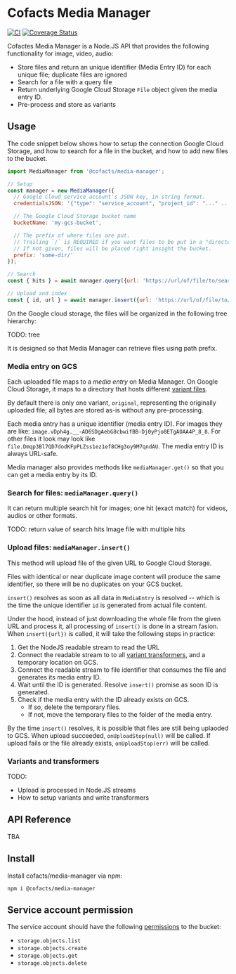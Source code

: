 # Cofacts Media Manager

[![CI](https://github.com/cofacts/media-manager/actions/workflows/main.yml/badge.svg)](https://github.com/cofacts/media-manager/actions/workflows/main.yml) [![Coverage Status](https://coveralls.io/repos/github/cofacts/media-manager/badge.svg?branch=main)](https://coveralls.io/github/cofacts/media-manager?branch=main)

Cofactes Media Manager is a Node.JS API that provides the following functionality for image, video,
audio:
- Store files and return an unique identifier (Media Entry ID) for each unique file; duplicate files are ignored
- Search for a file with a query file
- Return underlying Google Cloud Storage `File` object given the media entry ID.
- Pre-process and store as variants

## Usage

The code snippet below shows how to setup the connection Google Cloud Storage, and how to search for
a file in the bucket, and how to add new files to the bucket.

```js
import MediaManager from '@cofacts/media-manager';

// Setup
const manager = new MediaManager({
  // Google Cloud service account's JSON key, in string format.
  credentialsJSON: '{"type": "service_account", "project_id": "..." ...}',

  // The Google Cloud Storage bucket name
  bucketName: 'my-gcs-bucket',

  // The prefix of where files are put.
  // Trailing `/` is REQUIRED if you want files to be put in a "directory" on GCS web console. Otherwise, root directories will just have specified prefix in its front.
  // If not given, files will be placed right insight the bucket.
  prefix: 'some-dir/'
});

// Search
const { hits } = await manager.query({url: 'https://url/of/file/to/search'});

// Upload and index
const { id, url } = await manager.insert({url: 'https://url/of/file/to/store'});
```

On the Google cloud storage, the files will be organized in the following tree hierarchy:

TODO: tree

It is designed so that Media Manager can retrieve files using path prefix.

### Media entry on GCS

Each uploaded file maps to a *media entry* on Media Manager. On Google Cloud Storage, it maps to a
directory that hosts different [variant files](#variants-and-transformers).

By default there is only one variant, `original`, representing the originally uploaded file; all bytes are stored as-is without any pre-processing.

Each media entry has a unique identifier (media entry ID). For images they are like: `image.vDph4g.__-AD6SDgAebG8cbwifBB-Dj0yPjo8ETgAOAA4P_8_8`. For other files it look may look like `file.Dmqp3Bl7QD7dodKFpPLZss1ez1ef8CHg3oy9M7qndAU`. The media entry ID is always URL-safe.

Media manager also provides methods like `mediaManager.get()` so that you can get a media entry by its ID.

### Search for files: `mediaManager.query()`

It can return multiple search hit for images; one hit (exact match) for videos, audios or other formats.

TODO: return value of search hits
Image file with multiple hits

### Upload files: `mediaManager.insert()`

This method will upload file of the given URL to Google Cloud Storage.

Files with identical or near duplicate image content will produce the same identifier, so there will be no duplicates on your GCS bucket.

`insert()` resolves as soon as all data in `MediaEntry` is resolved -- which is the time the unique identifier `id` is generated from actual file content.

Under the hood, instead of just downloading the whole file from the given URL and process it, all processing of `insert()`
is done in a stream fasion. When `insert({url})` is called, it will take the following steps in practice:

1. Get the NodeJS readable stream to read the URL
2. Connect the readable stream to to all [variant transformers](#variants-and-transformers), and a temporary location on GCS.
3. Connect the readable stream to file identifier that consumes the file and generates its media entry ID.
4. Wait until the ID is generated. Resolve `insert()` promise as soon ID is generated.
5. Check if the media entry with the ID already exists on GCS.
   - If so, delete the temporary files.
   - If not, move the temporary files to the folder of the media entry.

By the time `insert()` resolves, it is possible that files are still being uplaoded to GCS. When upload succeeded, `onUploadStop(null)` will be called. If upload fails or the file already exists, `onUploadStop(err)` will be called.

### Variants and transformers

TODO:
- Upload is processed in Node.JS streams
- How to setup variants and write transformers

## API Reference

TBA

## Install

Install cofacts/media-manager via npm:

```
npm i @cofacts/media-manager
```

## Service account permission

The service account should have the following [permissions](https://cloud.google.com/storage/docs/access-control/iam-roles) to the bucket:
- `storage.objects.list`
- `storage.objects.create`
- `storage.objects.get`
- `storage.objects.delete`
